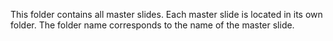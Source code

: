 This folder contains all master slides. Each master slide is located
in its own folder. The folder name corresponds to the name of the master
slide.
